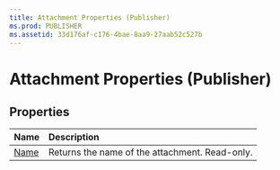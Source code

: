 ```yaml
---
title: Attachment Properties (Publisher)
ms.prod: PUBLISHER
ms.assetid: 33d176af-c176-4bae-8aa9-27aab52c527b
---
```



# Attachment Properties (Publisher)

## Properties



|**Name**|**Description**|
|:-----|:-----|
| [Name](attachment-name-property-publisher.md)|Returns the name of the attachment. Read-only.|

